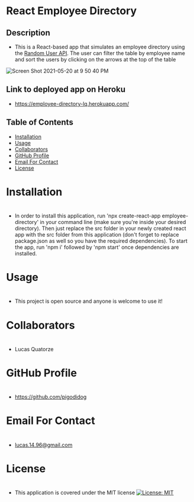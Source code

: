 # React Employee Directory
    
## Description
    
- This is a React-based app that simulates an employee directory using the [Random User API](https://randomuser.me/). The user can filter the table by employee name and sort the users by clicking on the arrows at the top of the table

![Screen Shot 2021-05-20 at 9 50 40 PM](https://user-images.githubusercontent.com/60542798/119074958-97af4f80-b9b5-11eb-9957-38c291dea7a6.png)


## Link to deployed app on Heroku

- https://employee-directory-lq.herokuapp.com/

## Table of Contents
- <a href="#inst">Installation<a>
- <a href="#use">Usage<a>
- <a href="#collab">Collaborators<a>
- <a href="#git">GitHub Profile<a>
- <a href="#email">Email For Contact<a>
- <a href="#lic">License<a>
    
## <h1 id="inst">Installation<h1>
    
- In order to install this application, run 'npx create-react-app employee-directory' in your command line (make sure you're inside your desired directory). Then just replace the src folder in your newly created react app with the src folder from this application (don't forget to replace package.json as well so you have the required dependencies). To start the app, run 'npm i' followed by 'npm start' once dependencies are installed.

## <h1 id="use">Usage<h1>
    
- This project is open source and anyone is welcome to use it!

## <h1 id="collab">Collaborators<h1>

- Lucas Quatorze

## <h1 id="git">GitHub Profile<h1>

- https://github.com/pigodidog

## <h1 id="email">Email For Contact<h1>

- lucas.14.96@gmail.com

## <h1 id="lic">License<h1>

- This application is covered under the MIT license
[![License: MIT](https://img.shields.io/badge/License-MIT-yellow.svg)](https://opensource.org/licenses/MIT)
    
